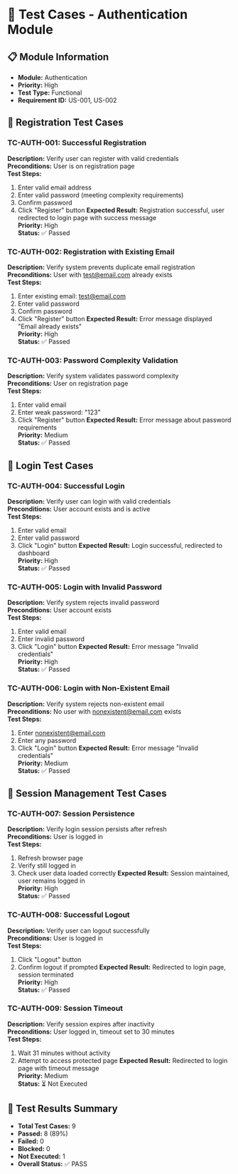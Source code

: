 # 🧪 Test Cases - Authentication Module

## 📋 Module Information
- **Module:** Authentication
- **Priority:** High
- **Test Type:** Functional
- **Requirement ID:** US-001, US-002

## 🔐 Registration Test Cases

### TC-AUTH-001: Successful Registration
**Description:** Verify user can register with valid credentials  
**Preconditions:** User is on registration page  
**Test Steps:**
1. Enter valid email address
2. Enter valid password (meeting complexity requirements)
3. Confirm password
4. Click "Register" button
**Expected Result:** Registration successful, user redirected to login page with success message  
**Priority:** High  
**Status:** ✅ Passed

### TC-AUTH-002: Registration with Existing Email
**Description:** Verify system prevents duplicate email registration  
**Preconditions:** User with test@email.com already exists  
**Test Steps:**
1. Enter existing email: test@email.com
2. Enter valid password
3. Confirm password
4. Click "Register" button
**Expected Result:** Error message displayed "Email already exists"  
**Priority:** High  
**Status:** ✅ Passed

### TC-AUTH-003: Password Complexity Validation
**Description:** Verify system validates password complexity  
**Preconditions:** User on registration page  
**Test Steps:**
1. Enter valid email
2. Enter weak password: "123"
3. Click "Register" button
**Expected Result:** Error message about password requirements  
**Priority:** Medium  
**Status:** ✅ Passed

## 🔐 Login Test Cases

### TC-AUTH-004: Successful Login
**Description:** Verify user can login with valid credentials  
**Preconditions:** User account exists and is active  
**Test Steps:**
1. Enter valid email
2. Enter valid password
3. Click "Login" button
**Expected Result:** Login successful, redirected to dashboard  
**Priority:** High  
**Status:** ✅ Passed

### TC-AUTH-005: Login with Invalid Password
**Description:** Verify system rejects invalid password  
**Preconditions:** User account exists  
**Test Steps:**
1. Enter valid email
2. Enter invalid password
3. Click "Login" button
**Expected Result:** Error message "Invalid credentials"  
**Priority:** High  
**Status:** ✅ Passed

### TC-AUTH-006: Login with Non-Existent Email
**Description:** Verify system rejects non-existent email  
**Preconditions:** No user with nonexistent@email.com exists  
**Test Steps:**
1. Enter nonexistent@email.com
2. Enter any password
3. Click "Login" button
**Expected Result:** Error message "Invalid credentials"  
**Priority:** Medium  
**Status:** ✅ Passed

## 🔐 Session Management Test Cases

### TC-AUTH-007: Session Persistence
**Description:** Verify login session persists after refresh  
**Preconditions:** User is logged in  
**Test Steps:**
1. Refresh browser page
2. Verify still logged in
3. Check user data loaded correctly
**Expected Result:** Session maintained, user remains logged in  
**Priority:** High  
**Status:** ✅ Passed

### TC-AUTH-008: Successful Logout
**Description:** Verify user can logout successfully  
**Preconditions:** User is logged in  
**Test Steps:**
1. Click "Logout" button
2. Confirm logout if prompted
**Expected Result:** Redirected to login page, session terminated  
**Priority:** High  
**Status:** ✅ Passed

### TC-AUTH-009: Session Timeout
**Description:** Verify session expires after inactivity  
**Preconditions:** User logged in, timeout set to 30 minutes  
**Test Steps:**
1. Wait 31 minutes without activity
2. Attempt to access protected page
**Expected Result:** Redirected to login page with timeout message  
**Priority:** Medium  
**Status:** ⏳ Not Executed

## 🎯 Test Results Summary
- **Total Test Cases:** 9
- **Passed:** 8 (89%)
- **Failed:** 0
- **Blocked:** 0
- **Not Executed:** 1
- **Overall Status:** ✅ PASS
